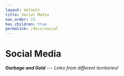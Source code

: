 ```yaml
---
layout: default
title: Social Media
nav_order: 13
has_children: true
permalink: /docs/social
---
```


# Social Media

__*Garbage and Gold*__ --- *Links from different territories!*
